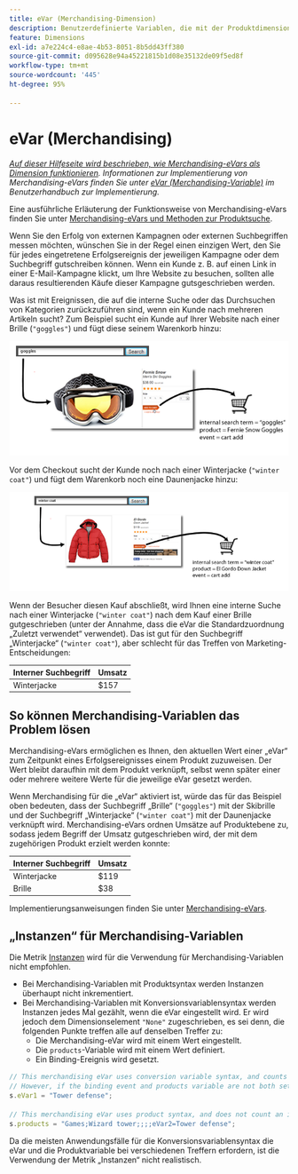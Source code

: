 ```yaml
---
title: eVar (Merchandising-Dimension)
description: Benutzerdefinierte Variablen, die mit der Produktdimension verknüpft sind.
feature: Dimensions
exl-id: a7e224c4-e8ae-4b53-8051-8b5dd43ff380
source-git-commit: d095628e94a45221815b1d08e35132de09f5ed8f
workflow-type: tm+mt
source-wordcount: '445'
ht-degree: 95%

---
```


# eVar (Merchandising)

*[Auf dieser Hilfeseite wird beschrieben, wie Merchandising-eVars als Dimension funktionieren](overview.md). Informationen zur Implementierung von Merchandising-eVars finden Sie unter [eVar (Merchandising-Variable)](/help/implement/vars/page-vars/evar-merchandising.md) im Benutzerhandbuch zur Implementierung.*

Eine ausführliche Erläuterung der Funktionsweise von Merchandising-eVars finden Sie unter [Merchandising-eVars und Methoden zur Produktsuche](https://experienceleague.adobe.com/docs/analytics/admin/admin-tools/conversion-variables/merchandising-evars.html?lang=de).


Wenn Sie den Erfolg von externen Kampagnen oder externen Suchbegriffen messen möchten, wünschen Sie in der Regel einen einzigen Wert, den Sie für jedes eingetretene Erfolgsereignis der jeweiligen Kampagne oder dem Suchbegriff gutschreiben können. Wenn ein Kunde z. B. auf einen Link in einer E-Mail-Kampagne klickt, um Ihre Website zu besuchen, sollten alle daraus resultierenden Käufe dieser Kampagne gutsgeschrieben werden.

Was ist mit Ereignissen, die auf die interne Suche oder das Durchsuchen von Kategorien zurückzuführen sind, wenn ein Kunde nach mehreren Artikeln sucht? Zum Beispiel sucht ein Kunde auf Ihrer Website nach einer Brille (`"goggles"`) und fügt diese seinem Warenkorb hinzu:

![Beispiel für Brille](assets/merch-example-goggles.png)

Vor dem Checkout sucht der Kunde noch nach einer Winterjacke (`"winter coat"`) und fügt dem Warenkorb noch eine Daunenjacke hinzu:

![Beispiel für eine Jacke](assets/merch-example-coat.png)

Wenn der Besucher diesen Kauf abschließt, wird Ihnen eine interne Suche nach einer Winterjacke (`"winter coat"`) nach dem Kauf einer Brille gutgeschrieben (unter der Annahme, dass die eVar die Standardzuordnung „Zuletzt verwendet“ verwendet). Das ist gut für den Suchbegriff „Winterjacke“ (`"winter coat"`), aber schlecht für das Treffen von Marketing-Entscheidungen:

| Interner Suchbegriff | Umsatz |
|---|---|
| Winterjacke | $157 |

## So können Merchandising-Variablen das Problem lösen

Merchandising-eVars ermöglichen es Ihnen, den aktuellen Wert einer „eVar“ zum Zeitpunkt eines Erfolgsereignisses einem Produkt zuzuweisen. Der Wert bleibt daraufhin mit dem Produkt verknüpft, selbst wenn später einer oder mehrere weitere Werte für die jeweilige eVar gesetzt werden.

Wenn Merchandising für die „eVar“ aktiviert ist, würde das für das Beispiel oben bedeuten, dass der Suchbegriff „Brille“ (`"goggles"`) mit der Skibrille und der Suchbegriff „Winterjacke“ (`"winter coat"`) mit der Daunenjacke verknüpft wird. Merchandising-eVars ordnen Umsätze auf Produktebene zu, sodass jedem Begriff der Umsatz gutgeschrieben wird, der mit dem zugehörigen Produkt erzielt werden konnte:

| Interner Suchbegriff | Umsatz |
|---|---|
| Winterjacke | $119 |
| Brille | $38 |

Implementierungsanweisungen finden Sie unter [Merchandising-eVars](/help/implement/vars/page-vars/evar-merchandising.md).

## „Instanzen“ für Merchandising-Variablen

Die Metrik [Instanzen](../metrics/instances.md) wird für die Verwendung für Merchandising-Variablen nicht empfohlen.

* Bei Merchandising-Variablen mit Produktsyntax werden Instanzen überhaupt nicht inkrementiert.
* Bei Merchandising-Variablen mit Konversionsvariablensyntax werden Instanzen jedes Mal gezählt, wenn die eVar eingestellt wird. Er wird jedoch dem Dimensionselement `"None"` zugeschrieben, es sei denn, die folgenden Punkte treffen alle auf denselben Treffer zu:
   * Die Merchandising-eVar wird mit einem Wert eingestellt.
   * Die `products`-Variable wird mit einem Wert definiert.
   * Ein Binding-Ereignis wird gesetzt.

```js
// This merchandising eVar uses conversion variable syntax, and counts an instance.
// However, if the binding event and products variable are not both set, the instance attributes to "None".
s.eVar1 = "Tower defense";

// This merchandising eVar uses product syntax, and does not count an instance.
s.products = "Games;Wizard tower;;;;eVar2=Tower defense";
```

Da die meisten Anwendungsfälle für die Konversionsvariablensyntax die eVar und die Produktvariable bei verschiedenen Treffern erfordern, ist die Verwendung der Metrik „Instanzen“ nicht realistisch.
